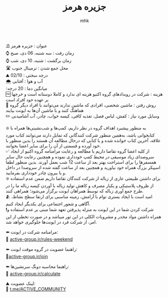 ﻿---
layout: post
title: "جزیره هرمز"
author: mhk
categories: [Nature]
tags: [nature]
image: assets/img/event/01.jpg
description: "جزیره هرمز"
featured: true
hidden: true
rating: 5
---

⛱ عنوان : جزیره هرمز  
⌚️ زمان رفت : سه شنبه، 06 دی، صبح  
⌚️ زمان برگشت : شنبه، 10 دی، شب   
🛣 محل جمع شدن : ترمینال جنوب  
⛰ درجه سختی : 02/10   
🌨 آب و هوا : آفتابی  
💧میانگین دما : 20 درجه   
🆓 هزینه : شرکت در رویدادهای گروه اکتیو هزینه ای ندارد و کاملا دوستانه است و خرجها بر عهده خود افراد است  
🚗 روش رفتن : ماشین شخصی، افرادی که ماشین ندارند می‌توانند با افراد دیگر گروه هماهنگ کنند و با ماشین آن‌ها به ایونت بیایند  
✏️ وسایل مورد نیاز : کفش، لباس فصل، تغذیه کافی، کیسه خواب، چادر، آب آشامیدنی  

❇️ به منظور پیشبرد اهداف گروه در نظر داریم، کمپ‌ها و شب‌نشینی‌ها همراه با کتابخوانی باشد، به‌همین منظور شرکت کنندگانی که تمایل دارند می‌توانند کتاب مورد علاقه، آخرین کتاب خوانده شده و یا کتابی که درحال مطالعه آن هستند را بدین منظور با خود آورده و قسمتی از آن را برای سایر اعضا بخوانند.  
✅ از کلیه اعضا گروه تقاضا داریم با مطالعه و رعایت مرامنامه گروه اکتیو از ایجاد سر‌و‌صدای زیاد موسیقی در محیط کمپ خودداری نموده و همچنین رعایت حال سایر همسفرها را برای استراحت بهتر بعد از ساعت 12 شب بعمل آورند. بدین منظور لطفا اسپیکر بزرگ همراه خود نیاورید و همچنین بعد از ساعت گفته شده از سروصدا در داخل و یا بیرون چادر خودداری بفرمایید.  
❇️ برای داشتن طبیعتی عاری از زباله از شرکت کنندگان تقاضا داریم ضمن عدم استفاده از ظروف پلاستیکی و یکبار مصرف و کاهش تولید زباله با آوردن کیسه زباله ما را در طرح جمع آوری زباله که توسط همراهان ایونت برگزار می‌شود؛ همراهی کنند.  
🫂 امید است با ایجاد بستری توام با آرامش، زمینه مناسبی برای ارتقا سطح نشاط، آگاهی و شعور اجتماعی برای یکدیگر ایجاد کنیم.  
❗️شرکت کردن شما در این ایونت به منزله پذیرفتن تعهد شما مبنی بر عدم استفاده و همراه داشتن مواد مخدر و مشروبات الکلی در این تور میباشد و در صورت تخطی از این امر، از شرکت فرد در ایونت‌ها جلوگیری خواهد شد.  

⬅️ مرامنامه شرکت در ایونت:  
🔶 [active-group.ir/rules-weekend](https://active-group.ir/rules-weekend)  

⬅️ راهنما عضویت در گروه موقت ایونت:  
🔶[active-group.ir/join](https://active-group.ir/join)   

⬅️ راهنما محاسبه دونگ سرنشین‌ها:  
🔶 [active-group.ir/calculate](https://active-group.ir/calculate)  

⛰ لینک عضویت:  
🔶 [t.me/ACTIVE_COMMUNITY](https://t.me/ACTIVE_COMMUNITY)  